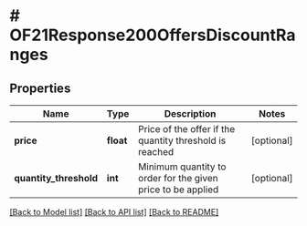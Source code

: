 # # OF21Response200OffersDiscountRanges

## Properties

Name | Type | Description | Notes
------------ | ------------- | ------------- | -------------
**price** | **float** | Price of the offer if the quantity threshold is reached | [optional]
**quantity_threshold** | **int** | Minimum quantity to order for the given price to be applied | [optional]

[[Back to Model list]](../../README.md#models) [[Back to API list]](../../README.md#endpoints) [[Back to README]](../../README.md)
